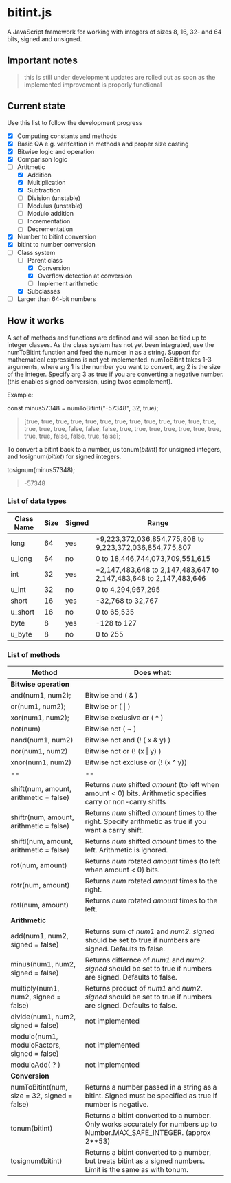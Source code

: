 # bitint.js

A JavaScript framework for working with integers of sizes 8, 16, 32- and 64 bits, signed and unsigned.

## Important notes
> this is still under development
> updates are rolled out as soon as the implemented improvement is properly functional

## Current state
Use this list to follow the development progress
- [x] Computing constants and methods
- [x] Basic QA e.g. verifcation in methods and proper size casting
- [x] Bitwise logic and operation
- [x] Comparison logic
- [ ] Artitmetic
  - [x] Addition
  - [x] Multiplication
  - [x] Subtraction
  - [ ] Division (unstable)
  - [ ] Modulus (unstable)
  - [ ] Modulo addition
  - [ ] Incrementation
  - [ ] Decrementation
- [x] Number to bitint conversion
- [x] bitint to number conversion
- [ ] Class system
  - [ ] Parent class
    - [x] Conversion
    - [x] Overflow detection at conversion
    - [ ] Implement arithmetic
  - [x] Subclasses
- [ ] Larger than 64-bit numbers

## How it works
A set of methods and functions are defined and will soon be tied up to integer classes.
As the class system has not yet been integrated, use the numToBitint function
and feed the number in as a string. Support for mathematical expressions is not yet implemented.
numToBitint takes 1-3 arguments, where arg 1 is the number you want to convert, arg 2 is the size of the integer. Specify arg 3
as true if you are converting a negative number. (this enables signed conversion, using twos complement).

Example:

const minus57348 = numToBitint("-57348", 32, true);
> [true, true, true, true, true, true, true, true, true, true, true, true, true,
> true, true, true, false, false, false, true, true, true, true, true, true, true,
> true, true, false, false, true, false];

To convert a bitint back to a number, us tonum(*bitint*) for unsigned integers, and tosignum(*bitint*) for signed integers.

tosignum(minus57348);
> -57348

### List of data types

Class Name | Size | Signed | Range
-----------|------|--------|------
long | 64 | yes | -9,223,372,036,854,775,808 to 9,223,372,036,854,775,807
u_long | 64 | no | 0 to 18,446,744,073,709,551,615
int | 32 | yes | −2,147,483,648 to 2,147,483,647 to 2,147,483,648 to 2,147,483,646
u_int | 32 | no | 0 to 4,294,967,295
short | 16 | yes | -32,768 to 32,767
u_short | 16 | no | 0 to 65,535
byte | 8 | yes | -128 to 127
u_byte | 8 | no | 0 to 255

### List of methods

**Method** | **Does what:**
---------- | --------------
**Bitwise operation** |
and(num1, num2); | Bitwise and ( & )
or(num1, num2); | Bitwise or ( \| )
xor(num1, num2); | Bitwise exclusive or ( ^ )
not(num) | Bitwise not ( ~ )
nand(num1, num2) | Bitwise not and (! ( x & y) )
nor(num1, num2) | Bitwise not or (! (x \| y) )
xnor(num1, num2) | Bitwise not excluse or (! (x ^ y))
-- | --
shift(num, amount, arithmetic = false) | Returns *num* shifted *amount* (to left when amount < 0) bits. Arithmetic specifies carry or non-carry shifts
shiftr(num, amount, arithmetic = false) | Returns *num* shifted *amount* times to the right. Specify arithmetic as true if you want a carry shift.  
shiftl(num, amount, arithmetic = false) | Returns *num* shifted *amount* times to the left. Arithmetic is ignored.
rot(num, amount) | Returns *num* rotated *amount* times (to left when amount < 0) bits.
rotr(num, amount) | Returns *num* rotated *amount* times to the right.
rotl(num, amount) | Returns *num* rotated *amount* times to the left.
**Arithmetic** |
add(num1, num2, signed = false) | Returns sum of *num1* and *num2*. *signed* should be set to true if numbers are signed. Defaults to false.
minus(num1, num2, signed = false) | Returns differnce of *num1* and *num2*. *signed* should be set to true if numbers are signed. Defaults to false.
multiply(num1, num2, signed = false) | Returns product of *num1* and *num2*. *signed* should be set to true if numbers are signed. Defaults to false.
divide(num1, num2, signed = false) | not implemented
modulo(num1, moduloFactors, signed = false) | not implemented
moduloAdd( ? ) | not implemented
**Conversion** |
numToBitint(num, size = 32, signed = false) | Returns a number passed in a string as a bitint. Signed must be specified as true if number is negative.
tonum(bitint) | Returns a bitint converted to a number. Only works accurately for numbers up to Number.MAX_SAFE_INTEGER. (approx 2**53)
tosignum(bitint) | Returns a bitint converted to a number, but treats bitint as a signed numbers. Limit is the same as with tonum.

